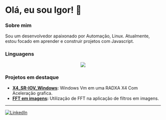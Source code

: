 # Olá, eu sou Igor! 👋

### Sobre mim
Sou um desenvolvedor apaixonado por Automação, Linux. Atualmente, estou focado em aprender e construir projetos com Javascript.

### Linguagens
<p align='center'>
  <img src="https://github-readme-stats.vercel.app/api/top-langs/?username=igor-8pires&theme=cobalt" />
</p>


### Projetos em destaque
- **[X4_SR-IOV_Windows](https://github.com/igor-8pires/X4_SR-IOV_Windows):** Windows Vm em uma RADXA X4 Com Aceleração grafica.
- **[FFT em imagens](https://github.com/igor-8pires/FFT):** Utilização de FFT na aplicação de filtros em imagens.

---


[![LinkedIn](https://img.shields.io/badge/LinkedIn-0077B5?style=for-the-badge&logo=linkedin&logoColor=white)](https://www.linkedin.com/in/igor-pires-alves/)
